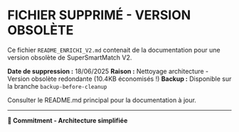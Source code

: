 # FICHIER SUPPRIMÉ - VERSION OBSOLÈTE

Ce fichier `README_ENRICHI_V2.md` contenait de la documentation pour une version obsolète de SuperSmartMatch V2.

**Date de suppression :** 18/06/2025
**Raison :** Nettoyage architecture - Version obsolète redondante (10.4KB économisés !)
**Backup :** Disponible sur la branche `backup-before-cleanup`

Consulter le README.md principal pour la documentation à jour.

---
**🎯 Commitment - Architecture simplifiée**